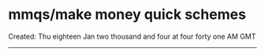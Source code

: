 # mmqs/make money quick schemes

Created: Thu eighteen Jan two thousand and four at four forty one AM GMT

-----


